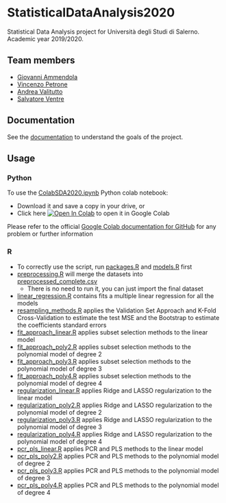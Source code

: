# StatisticalDataAnalysis2020

Statistical Data Analysis project for Università degli Studi di Salerno. Academic year 2019/2020. 

## Team members

* [Giovanni Ammendola](https://github.com/giorge1)
* [Vincenzo Petrone](https://github.com/v8p1197)
* [Andrea Valitutto](https://github.com/andrewvali)
* [Salvatore Ventre](https://github.com/salventre)

## Documentation

See the [documentation](https://github.com/v8p1197/StatisticalDataAnalysis2020/blob/master/ReportSDA2020.pdf) to understand the goals of the project.

## Usage

### Python

To use the [ColabSDA2020.ipynb](https://github.com/v8p1197/StatisticalDataAnalysis2020/blob/master/Python/ColabSDA2020.ipynb) Python colab notebook:
* Download it and save a copy in your drive, or
* Click here [![Open In Colab](https://colab.research.google.com/assets/colab-badge.svg)](https://colab.research.google.com/github/v8p1197/StatisticalDataAnalysis2020/blob/master/Python/ColabSDA2020.ipynb) to open it in Google Colab

Please refer to the official [Google Colab documentation for GitHub](https://colab.research.google.com/github/googlecolab/colabtools/blob/master/notebooks/colab-github-demo.ipynb) for any problem or further information

### R

* To correctly use the script, run [packages.R](https://github.com/v8p1197/StatisticalDataAnalysis2020/blob/master/R/packages.R) and [models.R](https://github.com/v8p1197/StatisticalDataAnalysis2020/blob/master/R/models.R) first
* [preprocessing.R](https://github.com/v8p1197/StatisticalDataAnalysis2020/blob/master/R/preprocessing.R) will merge the datasets into [preprocessed_complete.csv](https://github.com/v8p1197/StatisticalDataAnalysis2020/blob/master/R/Data/preprocessed_complete.csv)
  - There is no need to run it, you can just import the final dataset
* [linear_regression.R](https://github.com/v8p1197/StatisticalDataAnalysis2020/blob/master/R/linear_regression.R) contains fits a multiple linear regression for all the models
* [resampling_methods.R](https://github.com/v8p1197/StatisticalDataAnalysis2020/blob/master/R/resampling_methods.R) applies the Validation Set Approach and K-Fold Cross-Validation to estimate the test MSE and the Bootstrap to estimate the coefficients standard errors
* [fit_approach_linear.R](https://github.com/v8p1197/StatisticalDataAnalysis2020/blob/master/R/fit_approach_linear.R) applies subset selection methods to the linear model
* [fit_approach_poly2.R](https://github.com/v8p1197/StatisticalDataAnalysis2020/blob/master/R/fit_approach_poly2.R) applies subset selection methods to the polynomial model of degree 2
* [fit_approach_poly3.R](https://github.com/v8p1197/StatisticalDataAnalysis2020/blob/master/R/fit_approach_poly3.R) applies subset selection methods to the polynomial model of degree 3
* [fit_approach_poly4.R](https://github.com/v8p1197/StatisticalDataAnalysis2020/blob/master/R/fit_approach_poly4.R) applies subset selection methods to the polynomial model of degree 4
* [regularization_linear.R](https://github.com/v8p1197/StatisticalDataAnalysis2020/blob/master/R/regularization_linear.R) applies Ridge and LASSO regularization to the linear model
* [regularization_poly2.R](https://github.com/v8p1197/StatisticalDataAnalysis2020/blob/master/R/regularization_poly2.R) applies Ridge and LASSO regularization to the polynomial model of degree 2
* [regularization_poly3.R](https://github.com/v8p1197/StatisticalDataAnalysis2020/blob/master/R/regularization_poly3.R) applies Ridge and LASSO regularization to the polynomial model of degree 3
* [regularization_poly4.R](https://github.com/v8p1197/StatisticalDataAnalysis2020/blob/master/R/regularization_poly4.R) applies Ridge and LASSO regularization to the polynomial model of degree 4
* [pcr_pls_linear.R](https://github.com/v8p1197/StatisticalDataAnalysis2020/blob/master/R/pcr_pls_linear.R) applies PCR and PLS methods to the linear model
* [pcr_pls_poly2.R](https://github.com/v8p1197/StatisticalDataAnalysis2020/blob/master/R/pcr_pls_poly2.R) applies PCR and PLS methods to the polynomial model of degree 2
* [pcr_pls_poly3.R](https://github.com/v8p1197/StatisticalDataAnalysis2020/blob/master/R/pcr_pls_poly3.R) applies PCR and PLS methods to the polynomial model of degree 3
* [pcr_pls_poly4.R](https://github.com/v8p1197/StatisticalDataAnalysis2020/blob/master/R/pcr_pls_poly4.R) applies PCR and PLS methods to the polynomial model of degree 4
